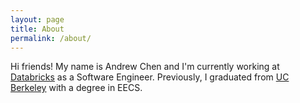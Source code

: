 ```yaml
---
layout: page
title: About
permalink: /about/
---
```


Hi friends! My name is Andrew Chen and I'm currently working at [Databricks](https://databricks.com/) as a Software Engineer. Previously, I graduated from [UC Berkeley](http://www.berkeley.edu/) with a degree in EECS.
